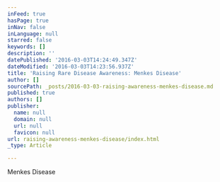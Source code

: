 ```yaml
---
inFeed: true
hasPage: true
inNav: false
inLanguage: null
starred: false
keywords: []
description: ''
datePublished: '2016-03-03T14:24:49.347Z'
dateModified: '2016-03-03T14:23:56.937Z'
title: 'Raising Rare Disease Awareness: Menkes Disease'
author: []
sourcePath: _posts/2016-03-03-raising-awareness-menkes-disease.md
published: true
authors: []
publisher:
  name: null
  domain: null
  url: null
  favicon: null
url: raising-awareness-menkes-disease/index.html
_type: Article

---
```

Menkes Disease